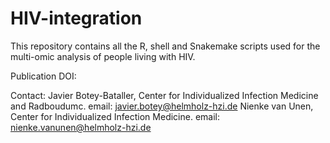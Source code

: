# HIV-integration

This repository contains all the R, shell and Snakemake scripts used for the multi-omic analysis of people living with HIV.

Publication DOI:

Contact: 
Javier Botey-Bataller, Center for Individualized Infection Medicine and Radboudumc. email: javier.botey@helmholz-hzi.de
Nienke van Unen, Center for Individualized Infection Medicine. email: nienke.vanunen@helmholz-hzi.de

